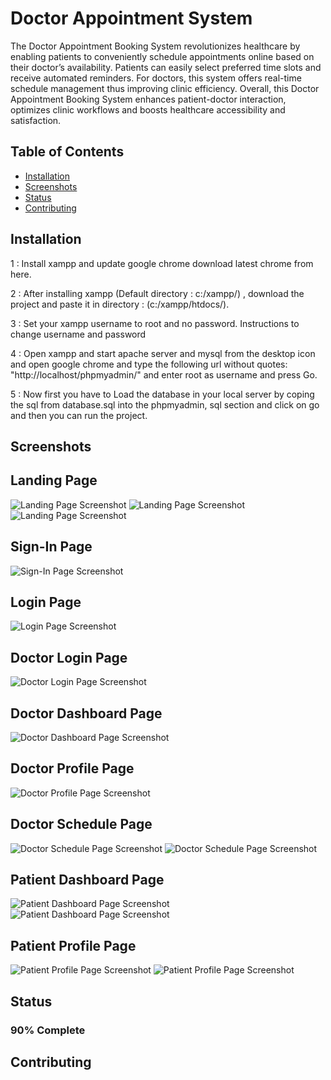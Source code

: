 # Doctor Appointment System
The Doctor Appointment Booking System revolutionizes healthcare by enabling patients to conveniently schedule appointments online based on their doctor’s availability. Patients can easily select preferred time slots and receive automated reminders. For doctors, this system offers real-time schedule management thus improving clinic efficiency. Overall, this Doctor Appointment Booking System enhances patient-doctor interaction, optimizes clinic workflows and boosts healthcare accessibility and satisfaction.

## Table of Contents

- [Installation](#installation)
- [Screenshots](#screenshots)
- [Status](#status)
- [Contributing](#contributing)


## Installation
1 : Install xampp and update google chrome download latest chrome from here.

2 : After installing xampp (Default directory : c:/xampp/) , download the project and paste it in directory : (c:/xampp/htdocs/).

3 : Set your xampp username to root and no password. Instructions to change username and password

4 : Open xampp and start apache server and mysql from the desktop icon and open google chrome and type the following url without quotes: "http://localhost/phpmyadmin/" and enter root as username and press Go.

5 : Now first you have to Load the database in your local server by coping the sql from database.sql into the phpmyadmin, sql section and click on go and then you can run the project.


## Screenshots
<h2>Landing Page</h2>
<img src="https://github.com/MalcolmAntao/Healthcare-Appointment-System/blob/main/Screenshots/Landing_Page1.png" alt="Landing Page Screenshot">
<img src="https://github.com/MalcolmAntao/Healthcare-Appointment-System/blob/main/Screenshots/Landing_Page2.png" alt="Landing Page Screenshot">
<img src="https://github.com/MalcolmAntao/Healthcare-Appointment-System/blob/main/Screenshots/Landing_Page3.png" alt="Landing Page Screenshot">

<h2>Sign-In Page</h2>
<img src="https://github.com/MalcolmAntao/Healthcare-Appointment-System/blob/main/Screenshots/Signup.png" alt="Sign-In Page Screenshot">

<h2>Login Page</h2>
<img src="https://github.com/MalcolmAntao/Healthcare-Appointment-System/blob/main/Screenshots/login.png" alt="Login Page Screenshot">

<h2>Doctor Login Page</h2>
<img src="https://github.com/MalcolmAntao/Healthcare-Appointment-System/blob/main/Screenshots/doctor_login.png" alt="Doctor Login Page Screenshot">

<h2>Doctor Dashboard Page</h2>
<img src="https://github.com/MalcolmAntao/Healthcare-Appointment-System/blob/main/Screenshots/doctor_dashboard.png" alt="Doctor Dashboard Page Screenshot">

<h2>Doctor Profile Page</h2>
<img src="https://github.com/MalcolmAntao/Healthcare-Appointment-System/blob/main/Screenshots/doctor_profile.png" alt="Doctor Profile Page Screenshot">

<h2>Doctor Schedule Page</h2>
<img src="https://github.com/MalcolmAntao/Healthcare-Appointment-System/blob/main/Screenshots/doctor_schedule1.png" alt="Doctor Schedule Page Screenshot">
<img src="https://github.com/MalcolmAntao/Healthcare-Appointment-System/blob/main/Screenshots/doctor_schedule2.png" alt="Doctor Schedule Page Screenshot">

<h2>Patient Dashboard Page</h2>
<img src="https://github.com/MalcolmAntao/Healthcare-Appointment-System/blob/main/Screenshots/PatientDashboard1.png" alt="Patient Dashboard Page Screenshot">
<img src="https://github.com/MalcolmAntao/Healthcare-Appointment-System/blob/main/Screenshots/PatientDashboard2.png" alt="Patient Dashboard Page Screenshot">

<h2>Patient Profile Page</h2>
<img src="https://github.com/MalcolmAntao/Healthcare-Appointment-System/blob/main/Screenshots/patient_profile1.png" alt="Patient Profile Page Screenshot">
<img src="https://github.com/MalcolmAntao/Healthcare-Appointment-System/blob/main/Screenshots/patient_profile2.png" alt="Patient Profile Page Screenshot">

## Status
<h3>90% Complete</h3>

## Contributing

